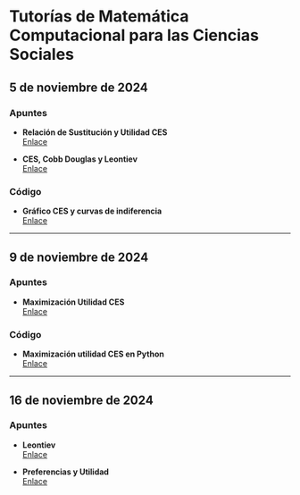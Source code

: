 # Tutorías de Matemática Computacional para las Ciencias Sociales

## 5 de noviembre de 2024

### Apuntes

- **Relación de Sustitución y Utilidad CES**  
  [Enlace](https://miro.com/app/board/uXjVLJSycM8=/?share_link_id=847171442832)

- **CES, Cobb Douglas y Leontiev**  
  [Enlace](https://miro.com/app/board/uXjVLJmXa24=/?share_link_id=773396144168)

### Código

- **Gráfico CES y curvas de indiferencia**  
  [Enlace](https://colab.research.google.com/drive/1aHd_VqvnW4EDS5uTBV9W5koh3VLEeBGM?usp=sharing)

---

## 9 de noviembre de 2024

### Apuntes

- **Maximización Utilidad CES**  
  [Enlace](https://miro.com/welcomeonboard/NDYxOSsyQ3U0U0FybUN6S2xsb2x3dHM0NS9qNTR3SHc2NEEvdDVyZkZzSTdYYnh4RVpaS2swR3puRG9Zb1gyQk1SUnhIWWRScUVGdmtJRzJYNXNOZ2V6ZU1KbDlYSmpCd3J2NVpYNEZiZmVHMExsR0ZDSm9OdHVpSGhDSHhqMmUhZQ==?share_link_id=157500759724)

### Código

- **Maximización utilidad CES en Python**  
  [Enlace](https://colab.research.google.com/drive/1XFwozuTg5dk3Su7hYhX-d27VOrU8PC95?usp=sharing)

---

## 16 de noviembre de 2024

### Apuntes

- **Leontiev**  
  [Enlace](https://miro.com/app/board/uXjVLELgHWE=/?share_link_id=437490521794)

- **Preferencias y Utilidad**  
  [Enlace](https://miro.com/app/board/uXjVLESgdPg=/?share_link_id=312117533858)